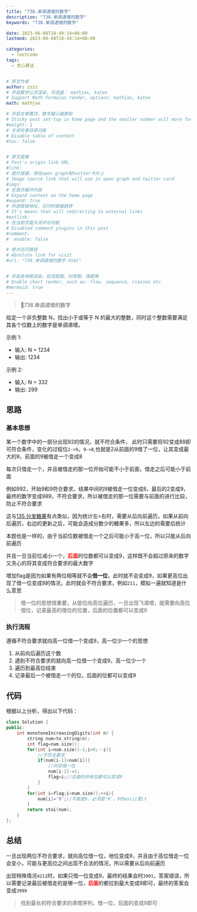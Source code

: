 ```yaml
---
title: "738.单调递增的数字"
description: "738.单调递增的数字"
keywords: "738.单调递增的数字"

date: 2023-06-08T18:49:14+08:00
lastmod: 2023-06-08T18:49:14+08:00

categories:
  - leetcode
tags:
  - 贪心算法


# 原文作者
author: zzzi
# 开启数学公式渲染，可选值： mathjax, katex
# Support Math Formulas render, options: mathjax, katex
math: mathjax

# 开启文章置顶，数字越小越靠前
# Sticky post set-top in home page and the smaller nubmer will more forward.
#weight: 1
# 关闭文章目录功能
# Disable table of content
#toc: false


# 原文链接
# Post's origin link URL
#link:
# 图片链接，用在open graph和twitter卡片上
# Image source link that will use in open graph and twitter card
#imgs:
# 在首页展开内容
# Expand content on the home page
#expand: true
# 外部链接地址，访问时直接跳转
# It's means that will redirecting to external links
#extlink:
# 在当前页面关闭评论功能
# Disabled comment plugins in this post
#comment:
#  enable: false

# 绝对访问路径
# Absolute link for visit
#url: "738.单调递增的数字.html"


# 开启各种图渲染，如流程图、时序图、类图等
# Enable chart render, such as: flow, sequence, classes etc
#mermaid: true
---
```


>:small_red_triangle:738.单调递增的数字

给定一个非负整数 N，找出小于或等于 N 的最大的整数，同时这个整数需要满足其各个位数上的数字是单调递增。

示例 1:

- 输入: N = 1234
- 输出: 1234

示例 2:

- 输入: N = 332
- 输出: 299

<!--more-->

## 思路

### 基本思想

某一个数字中的一部分出现92的情况，就不符合条件， 此时只需要将92变成89即可符合条件，变化的过程位`2->9`，`9->8`,也就是2从前面的9借了一位，让其变成最大的9，前面的9被借走一个变成8

每次只借走一个，并且被借走的那一位开始可能不小于前面，借走之后可能小于前面

例如992，开始9和9符合要求，结果中间的9被借走一位变成8，最后的2变成9，最终的数字变成989，不符合要求，所以被借走的那一位需要与前面的进行比较，防止不符合要求

这与[135.分发糖果](https://www.programmercarl.com/0135.%E5%88%86%E5%8F%91%E7%B3%96%E6%9E%9C.html)有点类似，因为统计左>右时，需要从后向前遍历，如果从前向后遍历，右边的更新之后，可能会造成分数少的糖果多，所以左边的需要后统计

本题也是一样的，由于当前位数被借走一个之后可能小于高一位，所以只能从后向前遍历

并且一旦当前位减小一个，<font color=red>**后面**</font>的位数都可以变成9，这样既不会超过原来的数字又贪心的将其变成符合要求的最大数字

增加flag是因为如果有两位相等就不会**借一位**，此时就不会变成9，如果更高位出现了借一位变成9的情况，此时就会不符合要求，例如`211`，模拟一遍就知道是什么意思

> 借一位的思想很重要，从低位向高位遍历，一旦出现飞递增，就需要向高位借位，记录最高的借位的位置，后面的位置都可以变成9

### 执行流程

遵循不符合要求就向高一位借一个变成9，高一位少一个的思想

1. 从前向后遍历这个数
2. 遇到不符合要求的就向高一位借一个变成9，高一位少一个
3. 遍历到最高位结束
4. 记录最后一个被借走一个的位，后面的位都可以变成9

## 代码

根据以上分析，得出以下代码：

~~~C++
class Solution {
public:
    int monotoneIncreasingDigits(int n) {
        string num=to_string(n);
        int flag=num.size();
        for(int i=num.size()-1;i>0;--i){
            //不符合要求
            if(num[i-1]>num[i]){
                //向前借一位
                num[i-1]-=1;
                flag=i;//后面的所有位都可以变成9
            }
        }
        for(int i=flag;i<num.size();++i){
            num[i]='9';//不能是9，必须是'9'，9的ascii是\t
        }
        return stoi(num);
    }
};
~~~

## 总结

一旦出现两位不符合要求，就向高位借一位，地位变成9，并且由于高位借走一位会变小，可能与更高位之间出现不合法的情况，所以需要从后向前遍历

出现特殊情况`4211`时，如果只借一位变成9，最终的结果会时`3991`，答案错误，所以需要记录最后被借走的是哪一位，<font color=red>**后面**</font>的都拉到最大变成9即可，最终的答案会变成`3999`

> 找到最长的符合要求的递增序列，借一位，后面的变成9即可
